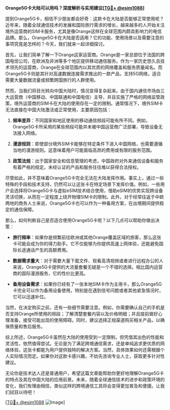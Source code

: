**Orange5G卡大陆可以用吗？深度解析与实用建议[[TG💪+ @esim1088](https://t.me/s/esim1088)]**

提到Orange5G卡，相信不少朋友都会好奇：这款卡在大陆是否能够正常使用呢？近年来，随着全球通信技术的发展和国际旅行需求的增长，越来越多的人开始关注境外运营商的SIM卡服务，尤其是像Orange这样在全球范围内颇具影响力的电信品牌。那么，Orange5G卡在大陆是否适用？它的功能、使用场景以及需要注意的事项究竟是怎样的？今天，我们就来一起详细探讨。

首先，让我们简单了解一下Orange这家运营商。Orange是一家总部位于法国的跨国电信公司，在欧洲及非洲等多个地区提供移动通信服务。作为一家历史悠久且技术领先的运营商，Orange在全球范围内以其优质的网络覆盖和服务质量闻名。而Orange5G卡则是其针对高速数据连接需求推出的一款产品，支持5G网络，适合需要大量数据流量或频繁跨国旅行的人群使用。

然而，当我们将目光转向中国大陆时，情况变得复杂起来。由于国内通信市场由三大运营商（中国移动、中国联通和中国电信）主导，并且实施了严格的网络监管政策，境外运营商的SIM卡在大陆的使用存在一定的限制。通常情况下，境外SIM卡无法直接在中国大陆激活或正常使用，主要原因包括：

1. **频率差异**：不同国家和地区使用的移动通信频段可能有所不同。例如，Orange5G卡所采用的某些频段可能并未被中国运营商广泛部署，导致设备无法接入网络。
   
2. **漫游规则**：即使部分境外SIM卡能够在特定条件下进入中国网络，也需要遵循当地的漫游规则。这意味着用户可能面临高昂的费用或有限的服务范围。

3. **政策法规**：出于国家安全和信息管理的考虑，中国政府对外来通信设备和服务有着严格的规定。未经认证的产品和服务往往难以获得合法授权。

尽管如此，并不意味着Orange5G卡完全无法在大陆发挥作用。事实上，通过一些特殊的手段和技术支持，仍然可以让这张卡在特定场景下发挥价值。例如，一些用户会选择将Orange5G卡与虚拟eSIM技术结合使用，借助eSIM的优势实现跨设备灵活切换，从而在一定程度上绕开物理SIM卡的限制。此外，对于经常往返于中欧两地的商务人士来说，Orange5G卡也可以作为一种备用方案，在出境期间提供稳定的通信保障。

那么，如何判断自己是否适合使用Orange5G卡呢？以下几点可以帮助你做出决策：

- **旅行频率**：如果你是频繁前往欧洲或其他Orange覆盖区域的旅客，那么这张卡可能会成为你的得力助手。它不仅能够为你提供高速上网体验，还能避免国际长途通话产生的高额费用。
  
- **数据需求量大**：对于需要大量下载文件、观看高清视频或者进行远程办公的人来说，Orange5G卡提供的大流量套餐无疑是一个不错的选择。相比国内运营商的国际漫游服务，它的性价比更高。

- **备用设备需求**：如果你已经有了一张本地SIM卡作为主用卡，那么Orange5G卡完全可以作为备用设备使用，特别是在遇到信号问题或者其他紧急情况时，它可以迅速补位。

当然，在决定购买之前，还有一些细节需要注意。例如，你需要确认自己的手机是否支持Orange所使用的频段；了解清楚套餐内容以及价格明细；并且提前做好心理准备，接受可能出现的使用障碍。同时，建议选择正规渠道购买相关产品，以确保质量和售后服务。

综上所述，Orange5G卡虽然在大陆的使用受到一定限制，但凭借其出色的性能和灵活性，依然值得尝试。无论是为了满足跨境通信需求，还是单纯追求更优质的网络体验，这张卡都能为用户提供独特的解决方案。当然，具体效果如何还需根据个人实际情况而定。如果你对这款卡感兴趣，不妨先咨询专业人士，获取更多针对性建议。

无论你是技术达人还是普通用户，希望这篇文章能帮助你更好地理解Orange5G卡的特点及其在中国大陆的应用前景。未来，随着全球通信技术的进步和政策环境的变化，我们有理由相信，类似这样的跨境通信工具将会变得更加普及和便捷。让我们拭目以待吧！

[[TG💪+ @esim1088](https://t.me/s/esim1088) ![Image](https://i.postimg.cc/4NQfJmqS/Snipaste-2025-05-13-00-14-12.png)]